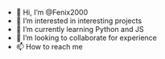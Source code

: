 - 👋 Hi, I’m @Fenix2000
- 👀 I’m interested in interesting projects
- 🌱 I’m currently learning Python and JS
- 💞️ I’m looking to collaborate for experience
- 📫 How to reach me 

<!---
Fenix2000/Fenix2000 is a ✨ special ✨ repository because its `README.md` (this file) appears on your GitHub profile.
You can click the Preview link to take a look at your changes.
--->
